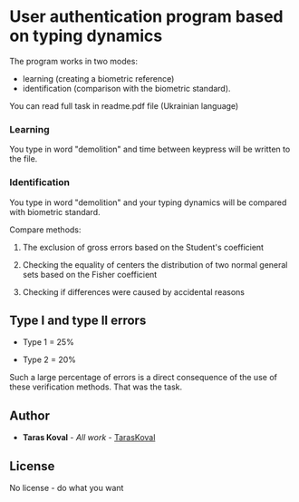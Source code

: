 # User authentication program based on typing dynamics 

The program works in two modes:
- learning (creating a biometric reference)
- identification (comparison with the biometric standard).

You can read full task in readme.pdf file (Ukrainian language)

### Learning

You type in word "demolition" and time between keypress will be written to the file.

### Identification

You type in word "demolition" and your typing dynamics will be compared with biometric standard.

Compare methods:

1. The exclusion of gross errors based on the Student's coefficient

2. Checking the equality of centers the distribution of 
two normal general sets based on the Fisher coefficient

3. Checking if differences were caused by accidental reasons

## Type I and type II errors

- Type 1 = 25%

- Type 2 = 20%

Such a large percentage of errors is a direct consequence of the use of these verification methods.
That was the task.

## Author

* **Taras Koval** - *All work* - [TarasKoval](https://github.com/TarasKoval)

## License

No license - do what you want

